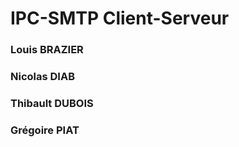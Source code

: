 # IPC-SMTP Client-Serveur

### Louis BRAZIER
### Nicolas DIAB
### Thibault DUBOIS
### Grégoire PIAT
